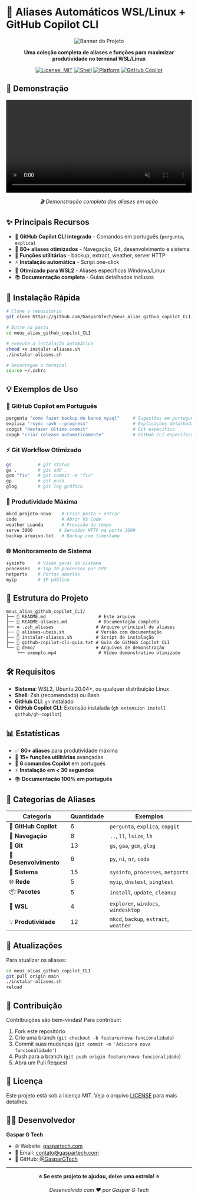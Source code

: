 # 🚀 Aliases Automáticos WSL/Linux + GitHub Copilot CLI

<div align="center">

![Banner do Projeto](https://via.placeholder.com/800x200/1e1e2e/cdd6f4?text=🚀+Aliases+Automáticos+%2B+GitHub+Copilot+CLI)

**Uma coleção completa de aliases e funções para maximizar produtividade no terminal WSL/Linux**

[![License: MIT](https://img.shields.io/badge/License-MIT-yellow.svg)](https://opensource.org/licenses/MIT)
[![Shell](https://img.shields.io/badge/Shell-Zsh-green.svg)](https://www.zsh.org/)
[![Platform](https://img.shields.io/badge/Platform-WSL2%20%7C%20Linux-blue.svg)](https://docs.microsoft.com/en-us/windows/wsl/)
[![GitHub Copilot](https://img.shields.io/badge/GitHub-Copilot%20CLI-purple.svg)](https://github.com/github/gh-copilot)

</div>

## 🎥 Demonstração

<!-- Vídeo otimizado embebido -->
<div align="center">
  <video width="100%" controls muted loop style="max-width: 800px;">
    <source src="demo/exemplo.mp4" type="video/mp4">
    Seu navegador não suporta a tag de vídeo.
  </video>
  <p><em>🎬 Demonstração completa dos aliases em ação</em></p>
</div>

## ✨ Principais Recursos

- 🤖 **GitHub Copilot CLI integrado** - Comandos em português (`pergunta`, `explica`)
- 📁 **80+ aliases otimizados** - Navegação, Git, desenvolvimento e sistema  
- 🔧 **Funções utilitárias** - backup, extract, weather, server HTTP
- ⚡ **Instalação automática** - Script one-click
- 🎯 **Otimizado para WSL2** - Aliases específicos Windows/Linux
- 📚 **Documentação completa** - Guias detalhados inclusos

## 🚀 Instalação Rápida

```bash
# Clone o repositório
git clone https://github.com/GasparGTech/meus_alias_github_copilot_CLI.git

# Entre na pasta
cd meus_alias_github_copilot_CLI

# Execute a instalação automática
chmod +x instalar-aliases.sh
./instalar-aliases.sh

# Recarregue o terminal
source ~/.zshrc
```

## 💡 Exemplos de Uso

### 🤖 GitHub Copilot em Português
```bash
pergunta "como fazer backup de banco mysql"     # Sugestões em português
explica "rsync -avh --progress"                 # Explicações detalhadas
copgit "desfazer último commit"                 # Git específico
copgh "criar release automaticamente"           # GitHub CLI específico
```

### ⚡ Git Workflow Otimizado
```bash
gs          # git status
ga .        # git add .
gcm "fix"   # git commit -m "fix"
gp          # git push
glog        # git log gráfico
```

### 🔧 Produtividade Máxima
```bash
mkcd projeto-novo    # Criar pasta + entrar
code                 # Abrir VS Code
weather Luanda       # Previsão do tempo
serve 3000          # Servidor HTTP na porta 3000
backup arquivo.txt   # Backup com timestamp
```

### 🌐 Monitoramento de Sistema
```bash
sysinfo     # Visão geral do sistema
processes   # Top 20 processos por CPU
netports    # Portas abertas
myip        # IP público
```

## 📁 Estrutura do Projeto

```
meus_alias_github_copilot_CLI/
├── 📄 README.md                    # Este arquivo
├── 📄 README-aliases.md            # Documentação completa
├── ⚙️ .zsh_aliases                # Arquivo principal de aliases
├── 📜 aliases-uteis.sh            # Versão com documentação
├── 🔧 instalar-aliases.sh         # Script de instalação
├── 📖 github-copilot-cli-guia.txt # Guia do GitHub Copilot CLI
└── 🎥 demo/                       # Arquivos de demonstração
    └── exemplo.mp4                # Vídeo demonstrativo otimizado
```

## 🛠️ Requisitos

- **Sistema**: WSL2, Ubuntu 20.04+, ou qualquer distribuição Linux
- **Shell**: Zsh (recomendado) ou Bash
- **GitHub CLI**: `gh` instalado
- **GitHub Copilot CLI**: Extensão instalada (`gh extension install github/gh-copilot`)

## 📊 Estatísticas

- ✅ **80+ aliases** para produtividade máxima
- 🔧 **15+ funções utilitárias** avançadas
- 🤖 **6 comandos Copilot** em português
- ⚡ **Instalação em < 30 segundos**
- 📚 **Documentação 100% em português**

## 🎯 Categorias de Aliases

| Categoria | Quantidade | Exemplos |
|-----------|------------|----------|
| 🤖 **GitHub Copilot** | 6 | `pergunta`, `explica`, `copgit` |
| 📁 **Navegação** | 8 | `..`, `ll`, `lsize`, `lh` |
| 🎯 **Git** | 13 | `gs`, `gaa`, `gcm`, `glog` |
| 🚀 **Desenvolvimento** | 6 | `py`, `ni`, `nr`, `code` |
| 🔧 **Sistema** | 15 | `sysinfo`, `processes`, `netports` |
| 🌐 **Rede** | 5 | `myip`, `dnstest`, `pingtest` |
| 📦 **Pacotes** | 5 | `install`, `update`, `cleanup` |
| 🎨 **WSL** | 4 | `explorer`, `windocs`, `windesktop` |
| 💡 **Produtividade** | 12 | `mkcd`, `backup`, `extract`, `weather` |

## 🔄 Atualizações

Para atualizar os aliases:

```bash
cd meus_alias_github_copilot_CLI
git pull origin main
./instalar-aliases.sh
reload
```

## 🤝 Contribuição

Contribuições são bem-vindas! Para contribuir:

1. Fork este repositório
2. Crie uma branch (`git checkout -b feature/nova-funcionalidade`)
3. Commit suas mudanças (`git commit -m 'Adiciona nova funcionalidade'`)
4. Push para a branch (`git push origin feature/nova-funcionalidade`)
5. Abra um Pull Request

## 📄 Licença

Este projeto está sob a licença MIT. Veja o arquivo [LICENSE](LICENSE) para mais detalhes.

## 👨‍💻 Desenvolvedor

**Gaspar G Tech**
- 🌐 Website: [gaspartech.com](https://gaspartech.com)
- 📧 Email: contato@gaspartech.com
- 🐙 GitHub: [@GasparGTech](https://github.com/GasparGTech)

---

<div align="center">

**⭐ Se este projeto te ajudou, deixe uma estrela! ⭐**

*Desenvolvido com ❤️ por Gaspar G Tech*

</div>
